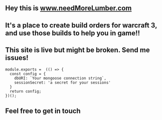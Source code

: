## Hey this is www.needMoreLumber.com

## It's a place to create build orders for warcraft 3, and use those builds to help you in game!!

## This site is live but might be broken. Send me issues!
```
module.exports =  (() => {
  const config = {
    dbURI: `Your mongoose connection string`,
    sessionSecret: 'a secret for your sessions'
  }
  return config;
})();
```

## Feel free to get in touch

